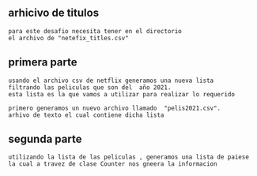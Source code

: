 ## arhicivo de titulos
    para este desafio necesita tener en el directorio
    el archivo de "netefix_titles.csv"
    
## primera parte
    usando el archivo csv de netflix generamos una nueva lista 
    filtrando las peliculas que son del  año 2021.
    esta lista es la que vamos a utilizar para realizar lo requerido

    primero generamos un nuevo archivo llamado  "pelis2021.csv". 
    arhivo de texto el cual contiene dicha lista

## segunda parte

    utilizando la lista de las peliculas , generamos una lista de paiese
    la cual a travez de clase Counter nos gneera la informacion  